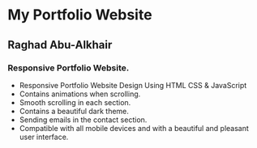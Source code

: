 # My Portfolio Website

## Raghad Abu-Alkhair

### Responsive Portfolio Website.

- Responsive Portfolio Website Design Using HTML CSS & JavaScript
- Contains animations when scrolling.
- Smooth scrolling in each section.
- Contains a beautiful dark theme.
- Sending emails in the contact section.
- Compatible with all mobile devices and with a beautiful and pleasant user interface.
